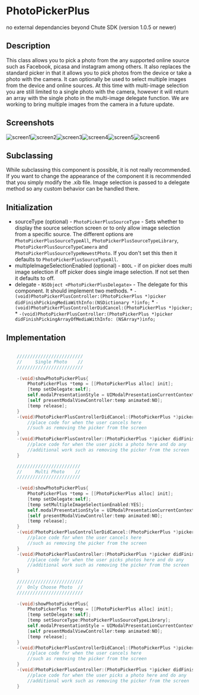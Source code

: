 PhotoPickerPlus
==============

no external dependancies beyond Chute SDK (version 1.0.5 or newer)

Description
-----------

This class allows you to pick a photo from the any supported online source such as Facebook, picasa and instagram among others.  It also replaces the standard picker in that it allows you to pick photos from the device or take a photo with the camera. It can optionally be used to select multiple images from the device and online sources.  At this time with multi-image selection you are still limited to a single photo with the camera, however it will return an array with the single photo in the multi-image delegate function.  We are working to bring multiple images from the camera in a future update.

Screenshots
-----------
![screen1](https://github.com/chute/photo-picker-plus/raw/master/iOS/PhotoPickerPlus/screenshots/screen1.png)![screen2](https://github.com/chute/photo-picker-plus/raw/master/iOS/PhotoPickerPlus/screenshots/screen2.png)![screen3](https://github.com/chute/photo-picker-plus/raw/master/iOS/PhotoPickerPlus/screenshots/screen3.png)![screen4](https://github.com/chute/photo-picker-plus/raw/master/iOS/PhotoPickerPlus/screenshots/screen4.png)![screen5](https://github.com/chute/photo-picker-plus/raw/master/iOS/PhotoPickerPlus/screenshots/screen5.png)![screen6](https://github.com/chute/photo-picker-plus/raw/master/iOS/PhotoPickerPlus/screenshots/screen6.png)

Subclassing
-----------

While subclassing this component is possible, it is not really recommended.  If you want to change the appearance of the component it is recommended that you simply modify the .xib file.  Image selection is passed to a delegate method so any custom behavior can be handled there.

Initialization
--------------

 *   sourceType (optional) - `PhotoPickerPlusSourceType` - Sets whether to display the source selection screen or to only allow image selection from a specific source.  The different options are `PhotoPickerPlusSourceTypeAll`, `PhotoPickerPlusSourceTypeLibrary`, `PhotoPickerPlusSourceTypeCamera` and `PhotoPickerPlusSourceTypeNewestPhoto`.  If you don't set this then it defaults to `PhotoPickerPlusSourceTypeAll`.
 *   multipleImageSelectionEnabled (optional) - `BOOL` - if on picker does multi image selection if off picker does single image selection.  If not set then it defaults to off.
 *   delegate - `NSObject <PhotoPickerPlusDelegate>` - The delegate for this component.  It should implement two methods.
    *  `-(void)PhotoPickerPlusController:(PhotoPickerPlus *)picker didFinishPickingMediaWithInfo:(NSDictionary *)info;`
    *  `-(void)PhotoPickerPlusControllerDidCancel:(PhotoPickerPlus *)picker;`
    *  `-(void)PhotoPickerPlusController:(PhotoPickerPlus *)picker didFinishPickingArrayOfMediaWithInfo: (NSArray*)info;`


Implementation
--------------


```objective-c

	/////////////////////////
	//     Single Photo    //
	/////////////////////////
	
    -(void)showPhotoPickerPlus{
	    PhotoPickerPlus *temp = [[PhotoPickerPlus alloc] init];
	    [temp setDelegate:self];
	    self.modalPresentationStyle = UIModalPresentationCurrentContext;
	    [self presentModalViewController:temp animated:NO];
	    [temp release];
	}
	-(void)PhotoPickerPlusControllerDidCancel:(PhotoPickerPlus *)picker{
	    //place code for when the user cancels here
	    //such as removing the picker from the screen
	}
	-(void)PhotoPickerPlusController:(PhotoPickerPlus *)picker didFinishPickingMediaWithInfo:(NSDictionary *)info{
	    //place code for when the user picks a photo here and do any
	    //additional work such as removing the picker from the screen
	}

	////////////////////////
	//     Multi Photo    //
	////////////////////////
	
    -(void)showPhotoPickerPlus{
	    PhotoPickerPlus *temp = [[PhotoPickerPlus alloc] init];
	    [temp setDelegate:self];
    	[temp setMultipleImageSelectionEnabled:YES];
	    self.modalPresentationStyle = UIModalPresentationCurrentContext;
	    [self presentModalViewController:temp animated:NO];
	    [temp release];
	}
	-(void)PhotoPickerPlusControllerDidCancel:(PhotoPickerPlus *)picker{
	    //place code for when the user cancels here
	    //such as removing the picker from the screen
	}
	-(void)PhotoPickerPlusController:(PhotoPickerPlus *)picker didFinishPickingArrayOfMediaWithInfo: (NSArray*)info{
	    //place code for when the user picks photos here and do any
	    //additional work such as removing the picker from the screen
	}
	
	/////////////////////////
	//  Only Choose Photo  //
	/////////////////////////
	
    -(void)showPhotoPickerPlus{
	    PhotoPickerPlus *temp = [[PhotoPickerPlus alloc] init];
	    [temp setDelegate:self];
    	[temp setSourceType:PhotoPickerPlusSourceTypeLibrary];
	    self.modalPresentationStyle = UIModalPresentationCurrentContext;
	    [self presentModalViewController:temp animated:NO];
	    [temp release];
	}
	-(void)PhotoPickerPlusControllerDidCancel:(PhotoPickerPlus *)picker{
	    //place code for when the user cancels here
	    //such as removing the picker from the screen
	}
	-(void)PhotoPickerPlusController:(PhotoPickerPlus *)picker didFinishPickingMediaWithInfo:(NSDictionary *)info{
	    //place code for when the user picks a photo here and do any
	    //additional work such as removing the picker from the screen
	}
```
